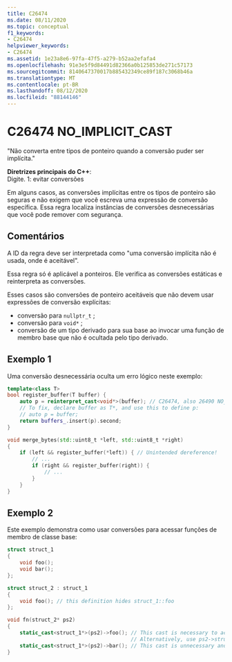 ```yaml
---
title: C26474
ms.date: 08/11/2020
ms.topic: conceptual
f1_keywords:
- C26474
helpviewer_keywords:
- C26474
ms.assetid: 1e23a8e6-97fa-47f5-a279-b52aa2efafa4
ms.openlocfilehash: 91e3e5f9d84491d82366a0b125853de271c57173
ms.sourcegitcommit: 8140647370017b885432349ce89f187c3068b46a
ms.translationtype: MT
ms.contentlocale: pt-BR
ms.lasthandoff: 08/12/2020
ms.locfileid: "88144146"
---
```

# <a name="c26474-no_implicit_cast"></a>C26474 NO_IMPLICIT_CAST

"Não converta entre tipos de ponteiro quando a conversão puder ser implícita."

**Diretrizes principais do C++**: \
Digite. 1: evitar conversões

Em alguns casos, as conversões implícitas entre os tipos de ponteiro são seguras e não exigem que você escreva uma expressão de conversão específica. Essa regra localiza instâncias de conversões desnecessárias que você pode remover com segurança.

## <a name="remarks"></a>Comentários

A ID da regra deve ser interpretada como "uma conversão implícita não é usada, onde é aceitável".

Essa regra só é aplicável a ponteiros. Ele verifica as conversões estáticas e reinterpreta as conversões.

Esses casos são conversões de ponteiro aceitáveis que não devem usar expressões de conversão explícitas:
- conversão para `nullptr_t` ;
- conversão para `void*` ;
- conversão de um tipo derivado para sua base ao invocar uma função de membro base que não é ocultada pelo tipo derivado. 

## <a name="example-1"></a>Exemplo 1

Uma conversão desnecessária oculta um erro lógico neste exemplo:

```cpp
template<class T>
bool register_buffer(T buffer) {
    auto p = reinterpret_cast<void*>(buffer); // C26474, also 26490 NO_REINTERPRET_CAST
    // To fix, declare buffer as T*, and use this to define p:
    // auto p = buffer;
    return buffers_.insert(p).second;
}

void merge_bytes(std::uint8_t *left, std::uint8_t *right)
{
    if (left && register_buffer(*left)) { // Unintended dereference!
        // ...
        if (right && register_buffer(right)) {
            // ...
        }
    }
}
```

## <a name="example-2"></a>Exemplo 2

Este exemplo demonstra como usar conversões para acessar funções de membro de classe base:

```cpp
struct struct_1
{
    void foo();
    void bar();
};

struct struct_2 : struct_1
{
    void foo(); // this definition hides struct_1::foo
};

void fn(struct_2* ps2)
{
    static_cast<struct_1*>(ps2)->foo(); // This cast is necessary to access struct_1::foo
                                        // Alternatively, use ps2->struct_1::foo();
    static_cast<struct_1*>(ps2)->bar(); // This cast is unnecessary and can be done implicitly
}
```
